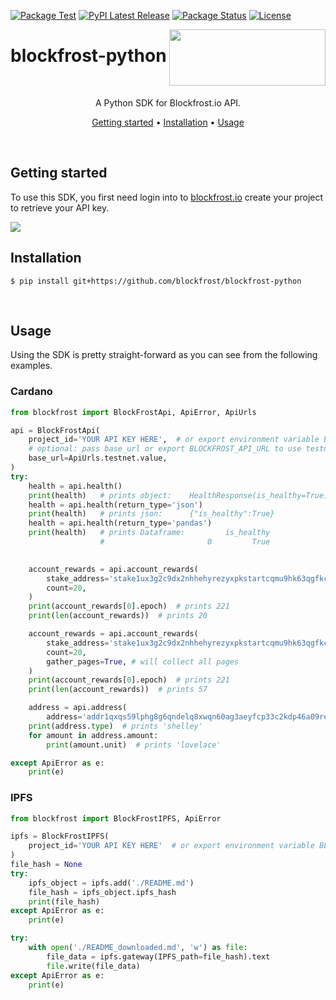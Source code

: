 [![Package Test](https://github.com/blockfrost/blockfrost-python/actions/workflows/package-test.yml/badge.svg)](https://github.com/blockfrost/blockfrost-python/actions/workflows/package-test.yml)
[![PyPI Latest Release](https://img.shields.io/pypi/v/blockfrost-python.svg)](https://pypi.org/project/blockfrost-python/)
[![Package Status](https://img.shields.io/pypi/status/blockfrost-python.svg)](https://pypi.org/project/blockfrost-python/)
[![License](https://img.shields.io/pypi/l/blockfrost-python.svg)](https://github.com/blockfrost/blockfrost-python/blob/master/LICENSE)


<img src="https://blockfrost.io/images/logo.svg" width="250" align="right" height="90">

# blockfrost-python

<br/>

<p align="center">A Python SDK for Blockfrost.io API.</p>
<p align="center">
  <a href="#getting-started">Getting started</a> •
  <a href="#installation">Installation</a> •
  <a href="#usage">Usage</a>
</p>
<br>

## Getting started

To use this SDK, you first need login into to [blockfrost.io](https://blockfrost.io) create your project to retrieve
your API key.

<img src="https://i.imgur.com/smY12ro.png">

<br/>

## Installation

```console
$ pip install git+https://github.com/blockfrost/blockfrost-python
```

<br/>

## Usage

Using the SDK is pretty straight-forward as you can see from the following examples.

### Cardano

```python
from blockfrost import BlockFrostApi, ApiError, ApiUrls

api = BlockFrostApi(
    project_id='YOUR API KEY HERE',  # or export environment variable BLOCKFROST_PROJECT_ID
    # optional: pass base_url or export BLOCKFROST_API_URL to use testnet, defaults to ApiUrls.mainnet.value
    base_url=ApiUrls.testnet.value,
)
try:
    health = api.health()
    print(health)   # prints object:    HealthResponse(is_healthy=True)
    health = api.health(return_type='json')
    print(health)   # prints json:      {"is_healthy":True}
    health = api.health(return_type='pandas')
    print(health)   # prints Dataframe:         is_healthy
                    #                       0         True

    
    account_rewards = api.account_rewards(
        stake_address='stake1ux3g2c9dx2nhhehyrezyxpkstartcqmu9hk63qgfkccw5rqttygt7',
        count=20,
    )
    print(account_rewards[0].epoch)  # prints 221
    print(len(account_rewards))  # prints 20

    account_rewards = api.account_rewards(
        stake_address='stake1ux3g2c9dx2nhhehyrezyxpkstartcqmu9hk63qgfkccw5rqttygt7',
        count=20,
        gather_pages=True, # will collect all pages
    )
    print(account_rewards[0].epoch)  # prints 221
    print(len(account_rewards))  # prints 57

    address = api.address(
        address='addr1qxqs59lphg8g6qndelq8xwqn60ag3aeyfcp33c2kdp46a09re5df3pzwwmyq946axfcejy5n4x0y99wqpgtp2gd0k09qsgy6pz')
    print(address.type)  # prints 'shelley'
    for amount in address.amount:
        print(amount.unit)  # prints 'lovelace'

except ApiError as e:
    print(e)
```

### IPFS

```python
from blockfrost import BlockFrostIPFS, ApiError

ipfs = BlockFrostIPFS(
    project_id='YOUR API KEY HERE'  # or export environment variable BLOCKFROST_PROJECT_ID
)
file_hash = None
try:
    ipfs_object = ipfs.add('./README.md')
    file_hash = ipfs_object.ipfs_hash
    print(file_hash)
except ApiError as e:
    print(e)

try:
    with open('./README_downloaded.md', 'w') as file:
        file_data = ipfs.gateway(IPFS_path=file_hash).text
        file.write(file_data)
except ApiError as e:
    print(e)
```